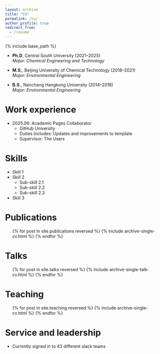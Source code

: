 ```yaml
---
layout: archive
title: "CV"
permalink: /cv/
author_profile: true
redirect_from:
  - /resume
---
```


{% include base_path %}

* **Ph.D**, Central South University (2021–2025)  
  _Major: Chemical Engineering and Technology_

* **M.S.**, Beijing University of Chemical Technology (2018–2021)  
  _Major: Environmental Engineering_

* **B.S.**, Nanchang Hangkong University (2014–2018)  
  _Major: Environmental Engineering_

Work experience
======
* 2025.06: Academic Pages Collaborator
  * GitHub University
  * Duties includes: Updates and improvements to template
  * Supervisor: The Users
  
Skills
======
* Skill 1
* Skill 2
  * Sub-skill 2.1
  * Sub-skill 2.2
  * Sub-skill 2.3
* Skill 3

Publications
======
  <ul>{% for post in site.publications reversed %}
    {% include archive-single-cv.html %}
  {% endfor %}</ul>
  
Talks
======
  <ul>{% for post in site.talks reversed %}
    {% include archive-single-talk-cv.html  %}
  {% endfor %}</ul>
  
Teaching
======
  <ul>{% for post in site.teaching reversed %}
    {% include archive-single-cv.html %}
  {% endfor %}</ul>
  
Service and leadership
======
* Currently signed in to 43 different slack teams
